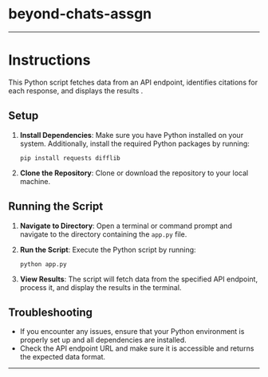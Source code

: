 # beyond-chats-assgn

---

# Instructions

This Python script fetches data from an API endpoint, identifies citations for each response, and displays the results .

## Setup

1. **Install Dependencies**: Make sure you have Python installed on your system. Additionally, install the required Python packages by running:
    ```
    pip install requests difflib
    ```

2. **Clone the Repository**: Clone or download the repository to your local machine.

## Running the Script

1. **Navigate to Directory**: Open a terminal or command prompt and navigate to the directory containing the `app.py` file.

2. **Run the Script**: Execute the Python script by running:
    ```
    python app.py
    ```

3. **View Results**: The script will fetch data from the specified API endpoint, process it, and display the results in the terminal.


## Troubleshooting

- If you encounter any issues, ensure that your Python environment is properly set up and all dependencies are installed.
- Check the API endpoint URL and make sure it is accessible and returns the expected data format.

---

